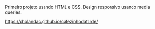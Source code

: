 Primeiro projeto usando HTML e CSS.
Design responsivo usando media queries.

https://dholandac.github.io/cafezinhodatarde/
